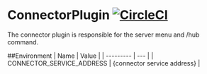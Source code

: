 # ConnectorPlugin [![CircleCI](https://circleci.com/gh/Exorath/ConnectorPlugin.svg?style=svg)](https://circleci.com/gh/Exorath/ConnectorPlugin)
The connector plugin is responsible for the server menu and /hub command. 


##Environment
| Name | Value |
| --------- | --- |
| CONNECTOR_SERVICE_ADDRESS | {connector service address} |